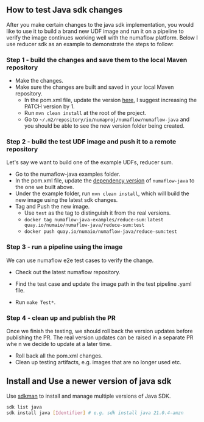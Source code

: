 ## How to test Java sdk changes

After you make certain changes to the java sdk implementation, you would like to use it to build a brand new UDF image and run it on a pipeline to verify the image continues working well with the numaflow platform. Below I use reducer sdk as an example to demonstrate the steps to follow:

### Step 1 - build the changes and save them to the local Maven repository

* Make the changes.
* Make sure the changes are built and saved in your local Maven repository.
  * In the pom.xml file, update the version [here](https://github.com/numaproj/numaflow-java/blob/main/pom.xml#L9), I suggest increasing the PATCH version by 1.
  * Run `mvn clean install` at the root of the project.
  * Go to `~/.m2/repository/io/numaproj/numaflow/numaflow-java` and you should be able to see the new version folder being created.

### Step 2 - build the test UDF image and push it to a remote repository

Let's say we want to build one of the example UDFs, reducer sum.

* Go to the numaflow-java examples folder.
* In the pom.xml file, update the [dependency version](https://github.com/numaproj/numaflow-java/blob/main/examples/pom.xml#L19) of `numaflow-java` to the one we built above.
* Under the example folder, run `mvn clean install`, which will build the new image using the latest sdk changes.
* Tag and Push the new image.
  * Use `test` as the tag to distinguish it from the real versions.
  * `docker tag numaflow-java-examples/reduce-sum:latest quay.io/numaio/numaflow-java/reduce-sum:test`
  * `docker push quay.io/numaio/numaflow-java/reduce-sum:test`

### Step 3 - run a pipeline using the image

We can use numaflow e2e test cases to verify the change.

* Check out the latest numaflow repository.

* Find the test case and update the image path in the test pipeline .yaml file.
* Run `make Test*`.

### Step 4 - clean up and publish the PR

Once we finish the testing, we should roll back the version updates before publishing the PR. The real version updates can be raised in a separate PR whe n we decide to update at a later time.

* Roll back all the pom.xml changes.
* Clean up testing artifacts, e.g. images that are no longer used etc.

## Install and Use a newer version of java sdk

Use [sdkman](https://sdkman.io/) to install and manage multiple versions of Java SDK.

```bash
sdk list java
sdk install java [Identifier] # e.g. sdk install java 21.0.4-amzn
```
